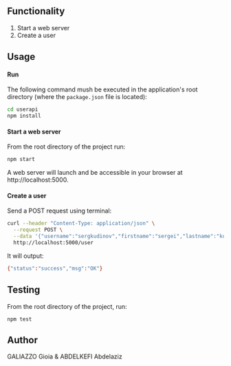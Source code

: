 ## Functionality

1. Start a web server
2. Create a user

## Usage

#### Run 
The following command mush be executed in the application's root directory (where the `package.json` file is located):

```sh
cd userapi
npm install 
```

#### Start a web server

From the root directory of the project run:

```sh
npm start
```

A web server will launch and be accessible in your browser at http://localhost:5000.

#### Create a user

Send a POST request using terminal:

```bash
curl --header "Content-Type: application/json" \
  --request POST \
  --data '{"username":"sergkudinov","firstname":"sergei","lastname":"kudinov"}' \
  http://localhost:5000/user
```

It will output:

```sh
{"status":"success","msg":"OK"}
```

## Testing

From the root directory of the project, run:

```
npm test
```

## Author

GALIAZZO Gioia & ABDELKEFI Abdelaziz
